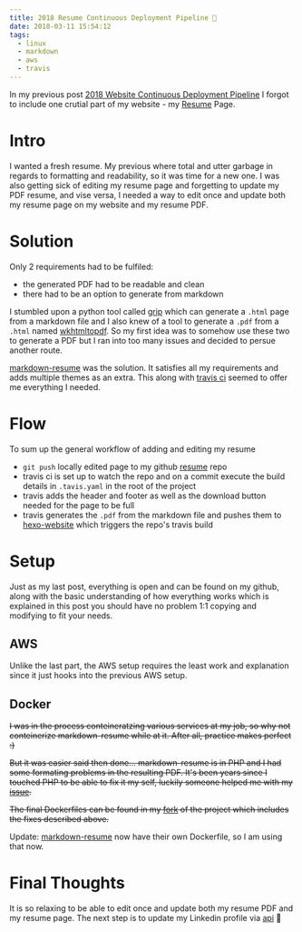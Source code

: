 ```yaml
---
title: 2018 Resume Continuous Deployment Pipeline 📜
date: 2018-03-11 15:54:12
tags:
  - linux
  - markdown
  - aws
  - travis
---
```

In my previous post [2018 Website Continuous Deployment Pipeline](https://damir.tech/2018-website-pipeline) I forgot to include one crutial part of my website - my [Resume](https://damir.tech/resume/) Page.

<!-- more -->

# Intro

I wanted a fresh resume. My previous where total and utter garbage in regards to formatting and readability, so it was time for a new one. I was also getting sick of editing my resume page and forgetting to update my PDF resume, and vise versa, I needed a way to edit once and update both my resume page on my website and my resume PDF.

# Solution

Only 2 requirements had to be fulfiled:

- the generated PDF had to be readable and clean
- there had to be an option to generate from markdown

I stumbled upon a python tool called [grip](https://github.com/joeyespo/grip) which can generate a `.html` page from a markdown file and I also knew of a tool to generate a `.pdf` from a `.html` named [wkhtmltopdf](https://github.com/wkhtmltopdf/wkhtmltopdf). So my first idea was to somehow use these two to generate a PDF but I ran into too many issues and decided to persue another route.

[markdown-resume](https://github.com/there4/markdown-resume) was the solution. It satisfies all my requirements and adds multiple themes as an extra. This along with [travis ci](https://travis-ci.org) seemed to offer me everything I needed.

# Flow

To sum up the general workflow of adding and editing my resume

- `git push` locally edited page to my github [resume](https://github.com/ddulic/resume) repo
- travis ci is set up to watch the repo and on a commit execute the build details in `.tavis.yaml` in the root of the project
- travis adds the header and footer as well as the download button needed for the page to be full
- travis generates the `.pdf` from the markdown file and pushes them to [hexo-website](https://github.com/ddulic/hexo-website) which triggers the repo's travis build

# Setup

Just as my last post, everything is open and can be found on my github, along with the basic understanding of how everything works which is explained in this post you should have no problem 1:1 copying and modifying to fit your needs.

## AWS

Unlike the last part, the AWS setup requires the least work and explanation since it just hooks into the previous AWS setup.

## Docker

~~I was in the process conteineratzing various services at my job, so why not conteinerize markdown-resume while at it. After all, practice makes perfect :)~~

~~But it was easier said then done... markdown-resume is in PHP and I had some formating problems in the resulting PDF. It's been years since I touched PHP to be able to fix it my self, luckily someone helped me with my [issue](https://github.com/there4/markdown-resume/issues/65).~~

~~The final Dockerfiles can be found in my [fork](https://github.com/ddulic/markdown-resume) of the project which includes the fixes described above.~~

Update: [markdown-resume](https://github.com/there4/markdown-resume/blob/master/Dockerfile) now have their own Dockerfile, so I am using that now.

# Final Thoughts

It is so relaxing to be able to edit once and update both my resume PDF and my resume page. The next step is to update my Linkedin profile via [api](https://developer.linkedin.com/docs/guide/v2/people/profile-edit-api#) 🤔
